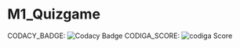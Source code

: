 # M1_Quizgame
CODACY_BADGE:
           ![Codacy Badge](https://app.codacy.com/project/badge/Grade/94fcdc341c344451b3ef1cfbb5fec7bf)
CODIGA_SCORE:
           ![codiga Score](https://api.codiga.io/project/32491/score/svg)
